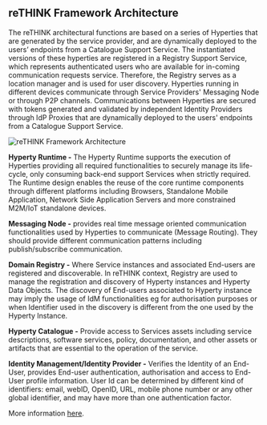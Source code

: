 ## reTHINK Framework Architecture

The reTHINK architectural functions are based on a series of Hyperties that are generated by the service provider, and are dynamically deployed to the users’ endpoints from a Catalogue Support Service.
The instantiated versions of these hyperties are registered in a Registry Support Service, which represents authenticated users who are available for in-coming communication requests service.
Therefore, the Registry serves as a location manager and is used for user discovery.
Hyperties running in different devices communicate through Service Providers' Messaging Node or through P2P channels.
Communications between Hyperties are secured with tokens generated and validated by independent Identity Providers through IdP Proxies that are dynamically deployed to the users' endpoints from a Catalogue Support Service.

![reTHINK Framework Architecture](https://github.com/reTHINK-project/startup/tree/master/architecture/Arch.png)

**Hyperty Runtime -** The Hyperty Runtime supports the execution of Hyperties providing all required functionalities to securely manage its life-cycle, only consuming back-end support Services when strictly required.
The Runtime design enables the reuse of the core runtime components through different platforms including Browsers, Standalone Mobile Application, Network Side Application Servers and more constrained M2M/IoT standalone devices.

**Messaging Node -** provides real time message oriented communication functionalities used by Hyperties to communicate (Message Routing). They should provide different communication patterns including publish/subscribe communication.  

**Domain Registry -** Where Service instances and associated End-users are registered and discoverable.
In reTHINK context, Registry are used to manage the registration and discovery of Hyperty instances and Hyperty Data Objects.
The discovery of End-users associated to Hyperty instance may imply the usage of IdM functionalities eg for authorisation purposes or when Identifier used in the discovery is different from the one used by the Hyperty Instance.

**Hyperty Catalogue -** Provide access to Services assets including service descriptions, software services, policy, documentation, and other assets or artifacts that are essential to the operation of the service.

**Identity Management/Identity Provider -** Verifies the Identity of an End-User, provides End-user authentication, authorisation and access to End-User profile information. User Id can be determined by different kind of identifiers: email, webID, OpenID, URL, mobile phone number or any other global identifier, and may have more than one authentication factor.


More information [here](https://github.com/reTHINK-project/startup/architecture/readme.md).
